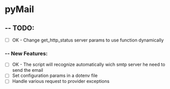# pyMail

## -- TODO:
- [ ] OK - Change get_http_status server params to use function dynamically

### -- New Features:
- [ ] OK - The script will recognize automatically wich smtp server he need to send the email
- [ ] Set configuration params in a dotenv file
- [ ] Handle various request to provider exceptions
